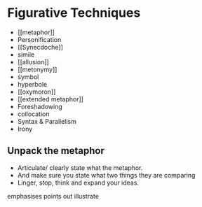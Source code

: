 # Figurative Techniques
- [[metaphor]]
- Personification
- [[Synecdoche]]
- simile
- [[allusion]]
- [[metonymy]] 
- symbol 
- hyperbole
- [[oxymoron]]
- [[extended metaphor]]
- Foreshadowing
- collocation
- Syntax & Parallelism
- Irony
## Unpack the metaphor
- Articulate/ clearly state what the metaphor. 
- And make sure you state what two things they are comparing
- Linger, stop, think and expand your ideas. 

emphasises
points out
illustrate

